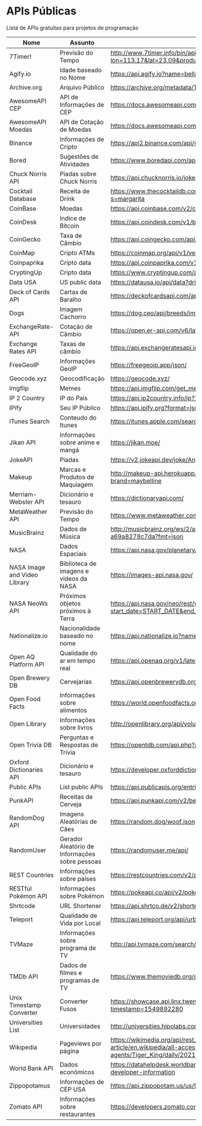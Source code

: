# APIs Públicas
Lista de APIs gratuitas para projetos de programação

| Nome                  | Assunto                           | Link                                                                       |
|-----------------------|-----------------------------------|----------------------------------------------------------------------------|
| 7Timer!               | Previsão do Tempo                | http://www.7timer.info/bin/api.pl?lon=113.17&lat=23.09&product=astro&output=json |
| Agify.io              | Idade baseado no Nome            | https://api.agify.io?name=bella                                           |
| Archive.org           | Arquivo Público                  | https://archive.org/metadata/TheAdventuresOfTomSawyer_201303             |
| AwesomeAPI CEP        | API de Informações de CEP        | https://docs.awesomeapi.com.br/api-cep                                    |
| AwesomeAPI Moedas     | API de Cotação de Moedas         | https://docs.awesomeapi.com.br/api-de-moedas                              |
| Binance               | Informações de Cripto            | https://api2.binance.com/api/v3/ticker/24hr                               |
| Bored                 | Sugestões de Atividades          | https://www.boredapi.com/api/activity                                     |
| Chuck Norris API      | Piadas sobre Chuck Norris        | https://api.chucknorris.io/jokes/random                                   |
| Cocktail Database     | Receita de Drink                 | https://www.thecocktaildb.com/api/json/v1/1/search.php?s=margarita        |
| CoinBase              | Moedas                           | https://api.coinbase.com/v2/currencies                                    |
| CoinDesk              | Indice de Bitcoin                | https://api.coindesk.com/v1/bpi/currentprice.json                         |
| CoinGecko             | Taxa de Câmbio                   | https://api.coingecko.com/api/v3/exchange_rates                           |
| CoinMap               | Cripto ATMs                      | https://coinmap.org/api/v1/venues/                                        |
| Coinpaprika           | Cripto data                      | https://api.coinpaprika.com/v1/coins/btc-bitcoin                          |
| CryptingUp            | Cripto data                      | https://www.cryptingup.com/api/markets                                    |
| Data USA              | US public data                   | https://datausa.io/api/data?drilldowns=Nation&measures=Population         |
| Deck of Cards API     | Cartas de Baralho                | https://deckofcardsapi.com/api/deck/new/shuffle/?deck_count=1             |
| Dogs                  | Imagem Cachorro                  | https://dog.ceo/api/breeds/image/random                                   |
| ExchangeRate-API      | Cotação de Câmbio                | https://open.er-api.com/v6/latest/USD                                     |
| Exchange Rates API    | Taxas de câmbio                  | https://api.exchangeratesapi.io/latest                                    |
| FreeGeoIP             | Informações GeoIP                | https://freegeoip.app/json/                                               |
| Geocode.xyz           | Geocodificação                   | https://geocode.xyz/                                                      |
| Imgflip               | Memes                            | https://api.imgflip.com/get_memes                                          |
| IP 2 Country          | IP do Pais                       | https://api.ip2country.info/ip?161.185.160.93                             |
| IPify                 | Seu IP Público                   | https://api.ipify.org?format=json                                         |
| iTunes Search         | Conteudo do Itunes               | https://itunes.apple.com/search?term=radiohead                             |
| Jikan API             | Informações sobre anime e mangá  | https://jikan.moe/                                                        |
| JokeAPI               | Piadas                           | https://v2.jokeapi.dev/joke/Any                                           |
| Makeup                | Marcas e Produtos de Maquiagem   | http://makeup-api.herokuapp.com/api/v1/products.json?brand=maybelline     |
| Merriam-Webster API   | Dicionário e tesauro             | https://dictionaryapi.com/                                                |
| MetaWeather API       | Previsão do Tempo                | https://www.metaweather.com/api/                                          |
| MusicBrainz           | Dados de Música                  | http://musicbrainz.org/ws/2/artist/5b11f4ce-a62d-471e-81fc-a69a8278c7da?fmt=json |
| NASA                  | Dados Espaciais                  | https://api.nasa.gov/planetary/apod?api_key=DEMO_KEY                      |
| NASA Image and Video Library | Biblioteca de imagens e vídeos da NASA | https://images-api.nasa.gov/                                       |
| NASA NeoWs API        | Próximos objetos próximos à Terra | https://api.nasa.gov/neo/rest/v1/feed?start_date=START_DATE&end_date=END_DATE&api_key=API_KEY |
| Nationalize.io        | Nacionalidade baseado no nome    | https://api.nationalize.io?name=michael                                   |
| Open AQ Platform API  | Qualidade do ar em tempo real    | https://api.openaq.org/v1/latest                                         |
| Open Brewery DB       | Cervejarias                      | https://api.openbrewerydb.org/breweries                                   |
| Open Food Facts       | Informações sobre alimentos      | https://world.openfoodfacts.org/api/v0/product/737628064502.json          |
| Open Library          | Informações sobre livros         | http://openlibrary.org/api/volumes/brief/isbn/9780525440987.json          |
| Open Trivia DB        | Perguntas e Respostas de Trivia  | https://opentdb.com/api.php?amount=10                                     |
| Oxford Dictionaries API | Dicionário e tesauro            | https://developer.oxforddictionaries.com/                                |
| Public APIs           | List public APIs                 | https://api.publicapis.org/entries                                        |
| PunkAPI               | Receitas de Cerveja              | https://api.punkapi.com/v2/beers                                          |
| RandomDog API         | Imagens Aleatórias de Cães       | https://random.dog/woof.json                                              |
| RandomUser            | Gerador Aleatório de Informações sobre pessoas | https://randomuser.me/api/                            |
| REST Countries        | Informações sobre países         | https://restcountries.com/v2/all                                          |
| RESTful Pokémon API   | Informações sobre Pokémon        | https://pokeapi.co/api/v2/pokemon/1/                                      |
| Shrtcode              | URL Shortener                    | https://api.shrtco.de/v2/shorten?url=example.org/very/long/link.html      |
| Teleport              | Qualidade de Vida por Local      | https://api.teleport.org/api/urban_areas/teleport%3A9q8yy/scores/         |
| TVMaze                | Informações sobre programa de TV | http://api.tvmaze.com/search/shows?q=golden%20girls                       |
| TMDb API              | Dados de filmes e programas de TV| https://www.themoviedb.org/documentation/api                              |
| Unix Timestamp Converter | Converter Fusos             | https://showcase.api.linx.twenty57.net/UnixTime/fromunix?timestamp=1549892280 |
| Universities List     | Universidades                    | http://universities.hipolabs.com/search?country=United+Kingdom             |
| Wikipedia             | Pageviews por página             | https://wikimedia.org/api/rest_v1/metrics/pageviews/per-article/en.wikipedia/all-access/all-agents/Tiger_King/daily/20210901/20210930 |
| World Bank API        | Dados econômicos                 | https://datahelpdesk.worldbank.org/knowledgebase/topics/125589-developer-information |
| Zippopotamus          | Informações de CEP USA           | https://api.zippopotam.us/us/90210                                         |
| Zomato API            | Informações sobre restaurantes    | https://developers.zomato.com/api                                         |

